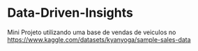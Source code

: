 # Data-Driven-Insights
Mini Projeto utilizando uma base de vendas de veiculos no https://www.kaggle.com/datasets/kyanyoga/sample-sales-data
